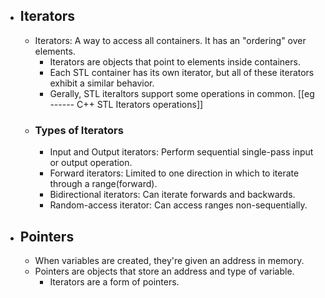 - ## Iterators
	- Iterators: A way to access all containers. It has an "ordering" over elements.
		- Iterators are objects that point to elements inside containers.
		- Each STL container has its own iterator, but all of these iterators exhibit a similar behavior.
		- Gerally, STL iteraltors support some operations in common. [[eg ------ C++ STL Iterators operations]]
	- ### Types of Iterators
		- Input and Output iterators: Perform sequential single-pass input or output operation.
		- Forward iterators: Limited to one direction in which to iterate through a range(forward).
		- Bidirectional iterators: Can iterate forwards and backwards.
		- Random-access iterator:  Can access ranges non-sequentially.
- ## Pointers
	- When variables are created, they're given an address in memory.
	- Pointers are objects that store an address and type of variable.
		- Iterators are a form of pointers.
